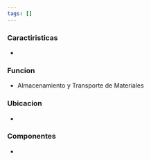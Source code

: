 ```yaml
---
tags: []
---
```


### Caractiristicas
- 

### Funcion
- Almacenamiento y Transporte de Materiales

### Ubicacion
- 

### Componentes
- 